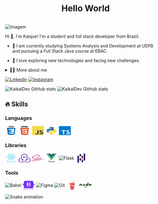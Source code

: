 <!--título-->
<div id="user-content-toc">
  <ul align="center">
    <summary><h1 style="display: inline-block">Hello World</h1></summary>
</div>

<p align="left">
  <img align="center" src="https://i.imgur.com/1ZvVkDc.gif" alt="Imagem">
</p>

<!-- Presentation -->
<p>
  Hi 👋, I'm Kaique! I'm a student and full stack developer from Brazil.

  - 🌱 I am currently studying Systems Analysis and Development at UEPB and pursuing a Full Stack Java course at EBAC.

  - 🔭 I love exploring new technologies and facing new challenges.
</p>

<!-- Dropdown -->
<details>
  <summary>👨‍💻 More about me</summary>

  - 💬 I am 19 years old and currently live in Brazil. I have knowledge in web development, Python, and Java. Although I don't have professional experience yet, I feel ready for an internship to gain hands-on learning.
  
  - ⚡ I'm a big fan of all geek culture, comics, manga, movies and games are my hobbies. Furthermore, I am fascinated by puzzles like Rubik's cubes. I believe that our personal interests are oriented towards a keener perception of things and better problem-solving skills. \O/
</details>

<!-- Links -->
[![LinkedIn](https://img.shields.io/badge/LinkedIn-0077B5?style=for-the-badge&logo=linkedin&logoColor=white)](www.linkedin.com/in/kaique-luan)
[![Instagram](https://img.shields.io/badge/Instagram-E4405F?style=for-the-badge&logo=instagram&logoColor=white)](https://www.instagram.com/kaique_123luan/)

<!-- GithubStats -->
![KaikalDev GitHub stats](https://github-readme-stats.vercel.app/api/top-langs?username=kaikaldev&show_icons=true&theme=gotham)
![KaikalDev GitHub stats](https://github-readme-stats.vercel.app/api?username=KaikalDev&show_icons=true&theme=gotham)

<!-- Portfolio -->
<!--
## Portfolio:
- [Seaborn Data Visualization](https://github.com/VariableBee/seaborn-data-visualization)
- [Exploratory Data Analysis](https://github.com/VariableBee/EDA_Loggi)
- [Interactive Data Visualization](https://github.com/VariableBee/COVID_19_DASHBOARD)
- [Data Querying and Analysis](https://github.com/VariableBee/AWS_Athena_Queries)
- [Client Registry System](https://github.com/VariableBee/Cartorio)
-->
<!-- GIF -->


## 🔥 Skills
<div style="flex-basis: 48%;">
    <h3>Languages</h3>
    <img align="center" alt="CSS3" height="30" width="40" src="https://raw.githubusercontent.com/devicons/devicon/master/icons/css3/css3-original-wordmark.svg">
    <img align="center" alt="HTML5" height="30" width="40" src="https://raw.githubusercontent.com/devicons/devicon/master/icons/html5/html5-original-wordmark.svg">
    <img align="center" alt="JavaScript" height="30" width="40" src="https://raw.githubusercontent.com/devicons/devicon/master/icons/javascript/javascript-original.svg">
    <img align="center" alt="Python" height="30" width="40" src="https://raw.githubusercontent.com/devicons/devicon/master/icons/python/python-original.svg">
    <img align="center" alt="TypeScript" height="30" width="40" src="https://raw.githubusercontent.com/devicons/devicon/master/icons/typescript/typescript-original.svg">
</div>

<div style="flex-basis: 48%;">
    <h3>Libraries</h3>
    <img align="center" alt="React" height="30" width="40" src="https://raw.githubusercontent.com/devicons/devicon/master/icons/react/react-original-wordmark.svg">
    <img align="center" alt="Redux" height="30" width="40" src="https://raw.githubusercontent.com/devicons/devicon/master/icons/redux/redux-original.svg">
    <img align="center" alt="Sass" height="30" width="40" src="https://raw.githubusercontent.com/devicons/devicon/master/icons/sass/sass-original.svg">
    <img align="center" alt="Vue.js" height="30" width="40" src="https://raw.githubusercontent.com/devicons/devicon/master/icons/vuejs/vuejs-original-wordmark.svg">
    <img align="center" alt="Flask" height="30" width="40" src="https://www.vectorlogo.zone/logos/pocoo_flask/pocoo_flask-icon.svg">
    <img align="center" alt="Pandas" height="30" width="40" src="https://raw.githubusercontent.com/devicons/devicon/2ae2a900d2f041da66e950e4d48052658d850630/icons/pandas/pandas-original.svg">
</div>

<div style="flex-basis: 48%;">
    <h3>Tools</h3>
    <img align="center" alt="Babel" height="30" width="40" src="https://www.vectorlogo.zone/logos/babeljs/babeljs-icon.svg">
    <img align="center" alt="Bootstrap" height="30" width="40" src="https://raw.githubusercontent.com/devicons/devicon/master/icons/bootstrap/bootstrap-plain-wordmark.svg">
    <img align="center" alt="Figma" height="30" width="40" src="https://www.vectorlogo.zone/logos/figma/figma-icon.svg">
    <img align="center" alt="Git" height="30" width="40" src="https://www.vectorlogo.zone/logos/git-scm/git-scm-icon.svg">
    <img align="center" alt="Gulp" height="30" width="40" src="https://raw.githubusercontent.com/devicons/devicon/master/icons/gulp/gulp-plain.svg">
    <img align="center" alt="Node.js" height="30" width="40" src="https://raw.githubusercontent.com/devicons/devicon/master/icons/nodejs/nodejs-original-wordmark.svg">
</div>

![Snake animation](https://github.com/Ricmaloy/KaikalDev/blob/output/github-contribution-grid-snake.svg)
